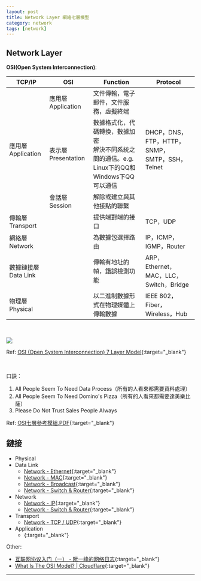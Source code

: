 ```yaml
---
layout: post
title: Network Layer 網絡七層模型
category: network
tags: [network]
---
```


## Network Layer

**OSI(Open System Interconnection)**:

<table>
    <thead>
        <tr>
            <th>TCP/IP</th>
            <th>OSI</th>
            <th>Function</th>
            <th>Protocol</th>
        </tr>
    </thead>
    <tbody>
        <tr>
            <td rowspan="3">應用層 Application</td>
            <td>應用層 Application</td>
            <td>文件傳輸，電子郵件，文件服務，虛擬終端</td>
            <td rowspan="3">DHCP，DNS，FTP，HTTP，SNMP，SMTP，SSH，Telnet</td>
        </tr>
        <tr>
            <td>表示層 Presentation</td>
            <td>數據格式化，代碼轉換，數據加密<br>解決不同系統之間的通信。e.g. Linux下的QQ和Windows下QQ可以通信</td>
        </tr>
        <tr>
            <td>會話層 <br>Session</td>
            <td>解除或建立與其他接點的聯繫</td>
        </tr>
        <tr>
            <td colspan="2">傳輸層 <br>Transport</td>
            <td>提供端對端的接口</td>
            <td>TCP，UDP</td>
        </tr>
        <tr>
            <td colspan="2">網絡層 <br>Network</td>
            <td>為數據包選擇路由</td>
            <td>IP，ICMP，IGMP，Router</td>
        </tr>
        <tr>
            <td colspan="2">數據鏈接層 <br>Data Link</td>
            <td>傳輸有地址的幀，錯誤檢測功能</td>
            <td>ARP，Ethernet，MAC，LLC，Switch，Bridge</td>
        </tr>
        <tr>
            <td colspan="2">物理層 <br>Physical</td>
            <td>以二進制數據形式在物理媒體上傳輸數據</td>
            <td>IEEE 802，Fiber，Wireless，Hub</td>
        </tr>
    </tbody>
</table>

<br>

![](https://hauchenglee.github.io/assets/images/network/osi-7-layer-model.png)

Ref: [OSI (Open System Interconnection) 7 Layer Model](http://www.howtocisco.com/ccna/ccna2.htm){:target="_blank"}

<br>

口訣：
1. All People Seem To Need Data Process（所有的人看來都需要資料處理）
1. All People Seem To Need Domino's Pizza（所有的人看來都需要達美樂比薩）    
1. Please Do Not Trust Sales People Always

Ref: [OSI七層參考模組.PDF](https://bit.ly/2VQpWRt){:target="_blank"}

## 鏈接

- Physical
- Data Link
   - [Network - Ethernet](https://hauchenglee.github.io/network-2-ethernet/){:target="_blank"}
   - [Network - MAC](https://hauchenglee.github.io/network-2-mac/){:target="_blank"}
   - [Network - Broadcast](https://hauchenglee.github.io/network-broadcast/){:target="_blank"}
   - [Network - Switch & Router](https://hauchenglee.github.io/network-switch-router/){:target="_blank"}
- Network
   - [Network - IP](https://hauchenglee.github.io/network-ip/){:target="_blank"}
   - [Network - Switch & Router](https://hauchenglee.github.io/network-switch-router/){:target="_blank"}
- Transport
   - [Network - TCP / UDP](https://hauchenglee.github.io/network-tcp-udp/){:target="_blank"}
- Application
   - [](){:target="_blank"}

Other:
- [互联网协议入门（一） - 阮一峰的网络日志](http://www.ruanyifeng.com/blog/2012/05/internet_protocol_suite_part_i.html){:target="_blank"}
- [What Is The OSI Model? \| Cloudflare](https://www.cloudflare.com/learning/ddos/glossary/open-systems-interconnection-model-osi/){:target="_blank"}

---